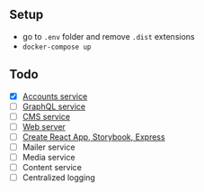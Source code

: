 Setup
--

- go to `.env` folder and remove `.dist` extensions 
- `docker-compose up`

Todo
--

* [x] [Accounts service](https://github.com/gniewomir/django-react-cms/tree/master/services/accounts)
* [ ] [GraphQL service](https://github.com/gniewomir/django-react-cms/tree/master/services/graphql) 
* [ ] [CMS service](https://github.com/gniewomir/django-react-cms/tree/master/services/cms)
* [ ] [Web server](https://github.com/gniewomir/django-react-cms/tree/master/services/nginx)
* [ ] [Create React App, Storybook, Express](https://github.com/gniewomir/django-react-cms/tree/master/services/react)
* [ ] Mailer service
* [ ] Media service
* [ ] Content service
* [ ] Centralized logging 